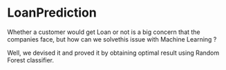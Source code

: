 # LoanPrediction

Whether a customer would get Loan or not is a big concern that the companies face, but how can we solvethis issue with Machine Learning ?

Well, we devised it and proved it by obtaining optimal result using Random Forest classifier.
